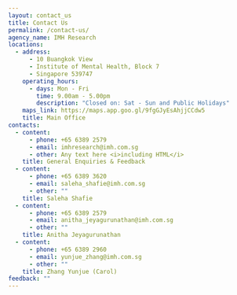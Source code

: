 ```yaml
---
layout: contact_us
title: Contact Us
permalink: /contact-us/
agency_name: IMH Research
locations:
  - address:
      - 10 Buangkok View
      - Institute of Mental Health, Block 7
      - Singapore 539747
    operating_hours:
      - days: Mon - Fri
        time: 9.00am - 5.00pm
        description: "Closed on: Sat - Sun and Public Holidays"
    maps_link: https://maps.app.goo.gl/9fgGJyEsAhjjCCdw5
    title: Main Office
contacts:
  - content:
      - phone: +65 6389 2579
      - email: imhresearch@imh.com.sg
      - other: Any text here <i>including HTML</i>
    title: General Enquiries & Feedback
  - content:
      - phone: +65 6389 3620
      - email: saleha_shafie@imh.com.sg
      - other: ""
    title: Saleha Shafie
  - content:
      - phone: +65 6389 2579
      - email: anitha_jeyagurunathan@imh.com.sg
      - other: ""
    title: Anitha Jeyagurunathan
  - content:
      - phone: +65 6389 2960
      - email: yunjue_zhang@imh.com.sg
      - other: ""
    title: Zhang Yunjue (Carol)
feedback: ""
---
```

